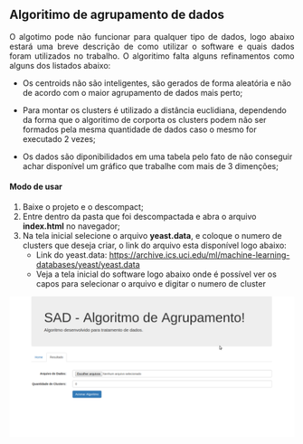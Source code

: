 ## Algoritimo de agrupamento de dados

<p align="justify">O algotimo pode não funcionar para qualquer tipo de dados, logo abaixo estará uma breve descrição de como utilizar o software e quais dados foram utilizados no trabalho. O algoritimo falta alguns refinamentos como alguns dos listados abaixo:</p>

- <span align="justify">Os centroids não são inteligentes, são gerados de forma aleatória e não de acordo com o maior agrupamento de dados mais perto; </span>

- <span align="justify">Para montar os clusters é utilizado a distância euclidiana, dependendo da forma que o algoritimo de corporta os clusters podem não ser formados pela mesma quantidade de dados caso o mesmo for executado 2 vezes;</span>

- <span align="justify">Os dados são diponibilidados em uma tabela pelo fato de não conseguir achar disponível um gráfico que trabalhe com mais de 3 dimenções;</span>

#### Modo de usar

1. Baixe o projeto e o descompact;
2. Entre dentro da pasta que foi descompactada e abra o arquivo <strong>index.html</strong> no navegador;
3. Na tela inicial selecione o arquivo <strong>yeast.data</strong>, e coloque o numero de clusters que deseja criar, o link do arquivo esta disponível logo abaixo:
    - Link do yeast.data: https://archive.ics.uci.edu/ml/machine-learning-databases/yeast/yeast.data
    - Veja a tela inicial do software logo abaixo onde é possível ver os capos para selecionar o arquivo e digitar o numero de cluster

![Imagem da tela home](./img/tela_1.png)
